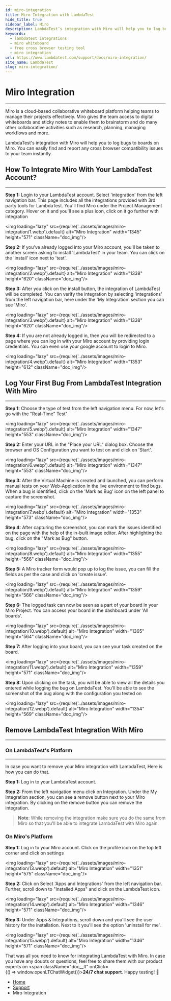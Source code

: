 ```yaml
---
id: miro-integration
title: Miro Integration with LambdaTest
hide_title: true
sidebar_label: Miro
description: LambdaTest’s integration with Miro will help you to log bugs to boards on Miro. You can easily find and report any cross browser compatibility issues to your team instantly.
keywords:
  - lambdatest integrations
  - miro whiteboard
  - free cross browser testing tool
  - miro integration
url: https://www.lambdatest.com/support/docs/miro-integration/
site_name: LambdaTest
slug: miro-integration/
---
```


<script type="application/ld+json"
      dangerouslySetInnerHTML={{ __html: JSON.stringify({
       "@context": "https://schema.org",
        "@type": "BreadcrumbList",
        "itemListElement": [{
          "@type": "ListItem",
          "position": 1,
          "name": "LambdaTest",
          "item": "https://www.lambdatest.com"
        },{
          "@type": "ListItem",
          "position": 2,
          "name": "Support",
          "item": "https://www.lambdatest.com/support/docs/"
        },{
          "@type": "ListItem",
          "position": 3,
          "name": "Miro Integration",
          "item": "https://www.lambdatest.com/support/docs/miro-integration/"
        }]
      })
    }}
></script>

# Miro Integration

* * *

Miro is a cloud-based collaborative whiteboard platform helping teams to manage their projects effectively. Miro gives the team access to digital whiteboards and sticky notes to enable them to brainstorm and do many other collaborative activities such as research, planning, managing workflows and more.

LambdaTest's integration with Miro will help you to log bugs to boards on Miro. You can easily find and report any cross browser compatibility issues to your team instantly.

## How To Integrate Miro With Your LambdaTest Account?

* * *

**Step 1:** Login to your LambdaTest account. Select 'integration' from the left navigation bar. This page includes all the integrations provided with 3rd party tools for LambdaTest. You'll find Miro under the Project Management category. Hover on it and you'll see a plus icon, click on it go further with integration

<img loading="lazy" src={require('../assets/images/miro-integration/1.webp').default} alt="Miro Integration" width="1345" height="571" className="doc_img"/>

**Step 2:** If you've already logged into your Miro account, you'll be taken to another screen asking to install 'LambdaTest' in your team. You can click on the 'install' icon next to 'test'.

<img loading="lazy" src={require('../assets/images/miro-integration/2.webp').default} alt="Miro Integration" width="1338" height="620" className="doc_img"/>

**Step 3:** After you click on the install button, the integration of LambdaTest will be completed. You can verify the integration by selecting 'integrations' from the left navigation bar, here under the 'My Integration' section you can see 'Miro'. 

<img loading="lazy" src={require('../assets/images/miro-integration/3.webp').default} alt="Miro Integration" width="1338" height="620" className="doc_img"/>

**Step 4:** If you are not already logged in, then you will be redirected to a page where you can log in with your Miro account by providing login credentials. You can even use your google account to login to Miro.

<img loading="lazy" src={require('../assets/images/miro-integration/4.webp').default} alt="Miro Integration" width="1353" height="612" className="doc_img"/>

## Log Your First Bug From LambdaTest Integration With Miro

* * *

**Step 1:** Choose the type of test from the left navigation menu. For now, let's go with the "Real-Time" Test" 

<img loading="lazy" src={require('../assets/images/miro-integration/5.webp').default} alt="Miro Integration" width="1347" height="553" className="doc_img"/>

**Step 2:** Enter your URL in the "Place your URL" dialog box. Choose the browser and OS Configuration you want to test on and click on 'Start'.

<img loading="lazy" src={require('../assets/images/miro-integration/6.webp').default} alt="Miro Integration" width="1347" height="553" className="doc_img"/>

**Step 3:** After the Virtual Machine is created and launched, you can perform manual tests on your Web-Application in the live environment to find bugs. When a bug is identified, click on the 'Mark as Bug' icon on the left panel to capture the screenshot.

<img loading="lazy" src={require('../assets/images/miro-integration/7.webp').default} alt="Miro Integration" width="1353" height="573" className="doc_img"/>

**Step 4:** After capturing the screenshot, you can mark the issues identified on the page with the help of the in-built image editor. After highlighting the bug, click on the "Mark as Bug" button.

<img loading="lazy" src={require('../assets/images/miro-integration/8.webp').default} alt="Miro Integration" width="1355" height="566" className="doc_img"/>

**Step 5:** A Miro tracker form would pop up to log the issue, you can fill the fields as per the case and click on 'create issue'.

<img loading="lazy" src={require('../assets/images/miro-integration/9.webp').default} alt="Miro Integration" width="1359" height="566" className="doc_img"/>

**Step 6:** The logged task can now be seen as a part of your board in your Miro Project. You can access your board in the dashboard under 'All boards'.

<img loading="lazy" src={require('../assets/images/miro-integration/10.webp').default} alt="Miro Integration" width="1365" height="564" className="doc_img"/>

**Step 7:** After logging into your board, you can see your task created on the board.

<img loading="lazy" src={require('../assets/images/miro-integration/11.webp').default} alt="Miro Integration" width="1359" height="571" className="doc_img"/>

**Step 8:** Upon clicking on the task, you will be able to view all the details you entered while logging the bug on LambdaTest. You'll be able to see the screenshot of the bug along with the configuration you tested on

<img loading="lazy" src={require('../assets/images/miro-integration/12.webp').default} alt="Miro Integration" width="1354" height="569" className="doc_img"/>

## Remove LambdaTest Integration With Miro 

* * *

### On LambdaTest's Platform

* * *

In case you want to remove your Miro integration with LambdaTest, Here is how you can do that.

**Step 1:** Log in to your LambdaTest account.

**Step 2:** From the left navigation menu click on Integration. Under the My Integration section, you can see a remove button next to your Miro integration. By clicking on the remove button you can remove the integration.

>**Note**: While removing the integration make sure you do the same from Miro so that you'll be able to integrate LambdaTest with Miro again.

###  On Miro's Platform

**Step 1:** Log in to your Miro account. Click on the profile icon on the top left corner and click on settings

<img loading="lazy" src={require('../assets/images/miro-integration/13.webp').default} alt="Miro Integration" width="1351" height="575" className="doc_img"/>

**Step 2:** Click on Select 'Apps and Integrations' from the left navigation bar. Further, scroll down to "Installed Apps" and click on the LambdaTest icon. 

<img loading="lazy" src={require('../assets/images/miro-integration/14.webp').default} alt="Miro Integration" width="1346" height="571" className="doc_img"/>

**Step 3:** Under Apps & Integrations, scroll down and you'll see the user history for the installation. Next to it you'll see the option 'uninstall for me'.

<img loading="lazy" src={require('../assets/images/miro-integration/15.webp').default} alt="Miro Integration" width="1346" height="571" className="doc_img"/>

That was all you need to know for integrating LambdaTest with Miro. In case you have any doubts or questions, feel free to share them with our product experts on <span className="doc__lt" onClick={() => window.openLTChatWidget()}>**24/7 chat support**</span>. Happy testing! 🙂

<nav aria-label="breadcrumbs">
  <ul className="breadcrumbs">
    <li className="breadcrumbs__item">
      <a className="breadcrumbs__link" href="https://www.lambdatest.com">
        Home
      </a>
    </li>
    <li className="breadcrumbs__item">
      <a className="breadcrumbs__link" target="_self" href="https://www.lambdatest.com/support/docs/">
        Support
      </a>
    </li>
    <li className="breadcrumbs__item breadcrumbs__item--active">
      <span className="breadcrumbs__link">
        Miro Integration
      </span>
    </li>
  </ul>
</nav>


  